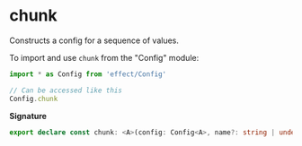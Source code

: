 # chunk

Constructs a config for a sequence of values.

To import and use `chunk` from the "Config" module:

```ts
import * as Config from 'effect/Config'

// Can be accessed like this
Config.chunk
```

**Signature**

```ts
export declare const chunk: <A>(config: Config<A>, name?: string | undefined) => Config<Chunk.Chunk<A>>
```
